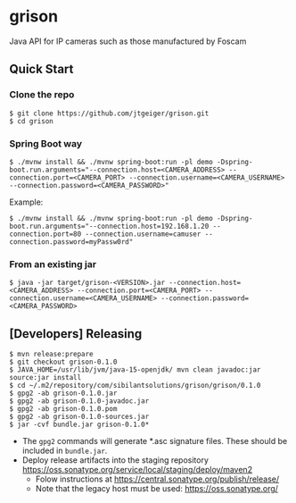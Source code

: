 # grison

Java API for IP cameras such as those manufactured by Foscam

## Quick Start

### Clone the repo

```
$ git clone https://github.com/jtgeiger/grison.git
$ cd grison
```

### Spring Boot way

```
$ ./mvnw install && ./mvnw spring-boot:run -pl demo -Dspring-boot.run.arguments="--connection.host=<CAMERA_ADDRESS> --connection.port=<CAMERA_PORT> --connection.username=<CAMERA_USERNAME> --connection.password=<CAMERA_PASSWORD>"
```

Example:

```
$ ./mvnw install && ./mvnw spring-boot:run -pl demo -Dspring-boot.run.arguments="--connection.host=192.168.1.20 --connection.port=80 --connection.username=camuser --connection.password=myPassw0rd"
```

### From an existing jar

```
$ java -jar target/grison-<VERSION>.jar --connection.host=<CAMERA_ADDRESS> --connection.port=<CAMERA_PORT> --connection.username=<CAMERA_USERNAME> --connection.password=<CAMERA_PASSWORD>
```

## [Developers] Releasing

```
$ mvn release:prepare
$ git checkout grison-0.1.0
$ JAVA_HOME=/usr/lib/jvm/java-15-openjdk/ mvn clean javadoc:jar source:jar install
$ cd ~/.m2/repository/com/sibilantsolutions/grison/grison/0.1.0
$ gpg2 -ab grison-0.1.0.jar
$ gpg2 -ab grison-0.1.0-javadoc.jar
$ gpg2 -ab grison-0.1.0.pom
$ gpg2 -ab grison-0.1.0-sources.jar
$ jar -cvf bundle.jar grison-0.1.0*
```

- The `gpg2` commands will generate *.asc signature files. These should be included in `bundle.jar`.
- Deploy release artifacts into the staging repository https://oss.sonatype.org/service/local/staging/deploy/maven2
  - Folow instructions at https://central.sonatype.org/publish/release/
  - Note that the legacy host must be used: https://oss.sonatype.org/
